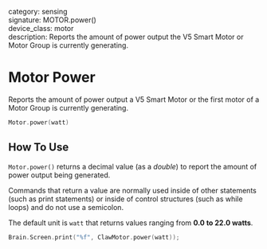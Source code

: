 category: sensing  
signature: MOTOR.power()  
device_class: motor  
description: Reports the amount of power output the V5 Smart Motor or Motor Group is currently generating.

# Motor Power

Reports the amount of power output a V5 Smart Motor or the first motor of a Motor Group is currently generating.

```cpp
Motor.power(watt)
```

## How To Use

`Motor.power()` returns a decimal value (as a *double*) to report the amount of power output being generated.

Commands that return a value are normally used inside of other statements (such as print statements) or inside of control structures (such as while loops) and do not use a semicolon.

The default unit is `watt` that returns values ranging from **0.0 to 22.0 watts**. 

```cpp
Brain.Screen.print("%f", ClawMotor.power(watt));
```

<advanced>
</advanced>